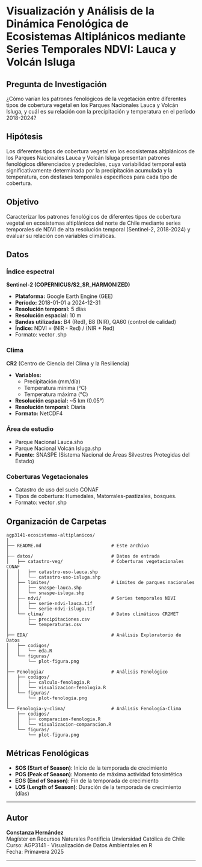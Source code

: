 # Visualización y Análisis de la Dinámica Fenológica de Ecosistemas Altiplánicos mediante Series Temporales NDVI: Lauca y Volcán Isluga

## Pregunta de Investigación
¿Cómo varían los patrones fenológicos de la vegetación entre diferentes tipos de cobertura vegetal en los Parques Nacionales Lauca y Volcán Isluga, y cuál es su relación con la precipitación y temperatura en el período 2018-2024?

## Hipótesis

Los diferentes tipos de cobertura vegetal en los ecosistemas altiplánicos de los Parques Nacionales Lauca y Volcán Isluga presentan patrones fenológicos diferenciados y predecibles, cuya variabilidad temporal está significativamente determinada por la precipitación acumulada y la temperatura, con desfases temporales específicos para cada tipo de cobertura.

## Objetivo
Caracterizar los patrones fenológicos de diferentes tipos de cobertura vegetal en ecosistemas altiplánicos del norte de Chile mediante series temporales de NDVI de alta resolución temporal (Sentinel-2, 2018-2024) y evaluar su relación con variables climáticas.


## Datos 

### Índice espectral

**Sentinel-2 (COPERNICUS/S2_SR_HARMONIZED)**
- **Plataforma:** Google Earth Engine (GEE)
- **Período:** 2018-01-01 a 2024-12-31
- **Resolución temporal:** 5 días
- **Resolución espacial:** 10 m
- **Bandas utilizadas:** B4 (Red), B8 (NIR), QA60 (control de calidad)
- **Índice:** NDVI = (NIR - Red) / (NIR + Red)
- Formato: vector .shp

### Clima 

**CR2** (Centro de Ciencia del Clima y la Resiliencia)
- **Variables:** 
  - Precipitación (mm/día)
  - Temperatura mínima (°C)
  - Temperatura máxima (°C)
- **Resolución espacial:** ~5 km (0.05°)
- **Resolución temporal:** Diaria
- **Formato:** NetCDF4

### Área de estudio
- Parque Nacional Lauca.sho
- Parque Nacional Volcán Isluga.shp
- **Fuente:** SNASPE (Sistema Nacional de Áreas Silvestres Protegidas del Estado)

### Coberturas Vegetacionales
- Catastro de uso del suelo CONAF
- Tipos de cobertura: Humedales, Matorrales-pastizales, bosques.
- Formato: vector .shp



## Organización de Carpetas

```
agp3141-ecosistemas-altiplanicos/
│
├── README.md                          # Este archivo
│
├── datos/                             # Datos de entrada
│   ├── catastro-veg/                  # Coberturas vegetacionales CONAF
│   │   ├── catastro-uso-lauca.shp
│   │   └── catastro-uso-isluga.shp
│   ├── limites/                       # Límites de parques nacionales
│   │   ├── snaspe-lauca.shp
│   │   └── snaspe-isluga.shp
│   ├── ndvi/                          # Series temporales NDVI
│   │   ├── serie-ndvi-lauca.tif
│   │   └── serie-ndvi-isluga.tif
│   └── clima/                         # Datos climáticos CR2MET
│       ├── precipitaciones.csv
│       └── temperaturas.csv
│
├── EDA/                               # Análisis Exploratorio de Datos
│   ├── codigos/
│   │   └── eda.R
│   └── figuras/
│       └── plot-figura.png
│
├── Fenologia/                         # Análisis Fenológico
│   ├── codigos/
│   │   ├── calculo-fenologia.R
│   │   └── visualizacion-fenologia.R
│   └── figuras/
│       └── plot-fenologia.png
│
└── Fenologia-y-clima/                 # Análisis Fenología-Clima
    ├── codigos/
    │   ├── comparacion-fenologia.R
    │   └── visualizacion-comparacion.R
    └── figuras/
        └── plot-figura.png
```



## Métricas Fenológicas

- **SOS (Start of Season)**: Inicio de la temporada de crecimiento
- **POS (Peak of Season)**: Momento de máxima actividad fotosintética
- **EOS (End of Season)**: Fin de la temporada de crecimiento
- **LOS (Length of Season)**: Duración de la temporada de crecimiento (días)

---

## Autor

**Constanza Hernández**  
Magíster en Recursos Naturales 
Pontificia Unviersidad Católica de Chile  
Curso: AGP3141 - Visualización de Datos Ambientales en R  
Fecha: Primavera 2025

---
